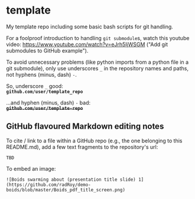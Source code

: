 # template
My template repo including some basic bash scripts for git handling.

For a foolproof introduction to handling `git submodule`s, watch this youtube video: <https://www.youtube.com/watch?v=eJrh5IjWSGM> ("Add git submodules to GitHub example").

To avoid unnecessary problems (like python imports from a python file in a git submodule), only use underscores `_` in the repository names and paths, not hyphens (minus, dash) `-`.

So, underscore `_` good:  
**```github.com/user/template_repo```**

...and hyphen (minus, dash) `-` bad:  
<s>**```github.com/user/template-repo```**</s>

## GitHub flavoured Markdown editing notes

To cite / link to a file within a GitHub repo (e.g., the one belonging to this README.md), add a few text fragments to the repository's url:
```
TBD
```

To embed an image:
```
![Boids swarming about (presentation title slide) 1](https://github.com/radRoy/demo-boids/blob/master/Boids_pdf_title_screen.png)
```
